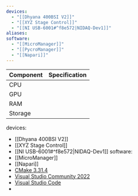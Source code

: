 ```yaml
---
devices:
  - "[[Dhyana 400BSI V2]]"
  - "[[XYZ Stage Control]]"
  - "[[NI USB-6001#^f8e572|NIDAQ-Dev1]]"
aliases: 
software:
  - "[[MicroManager]]"
  - "[[PycroManager]]"
  - "[[Napari]]"
---
```


| Component | Specification |
| --------- | ------------- |
| CPU       |               |
| GPU       |               |
| RAM       |               |
| Storage   |               |

devices:
  - [[Dhyana 400BSI V2]]
  - [[XYZ Stage Control]]
  - [[NI USB-6001#^f8e572|NIDAQ-Dev1]]
software:
  - [[MicroManager]]
  - [[Napari]]
  - [CMake 3.31.4](https://cmake.org/download/)
  - [Visual Studio Community 2022](https://visualstudio.microsoft.com/downloads/)
  - [Visual Studio Code](https://code.visualstudio.com/download)
  - 